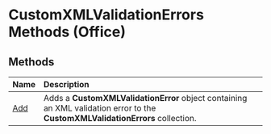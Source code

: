 
# CustomXMLValidationErrors Methods (Office)

## Methods



|**Name**|**Description**|
|:-----|:-----|
| [Add](21b330f2-9c4e-7216-cebb-70d602d68279.md)|Adds a  **CustomXMLValidationError** object containing an XML validation error to the **CustomXMLValidationErrors** collection.|
